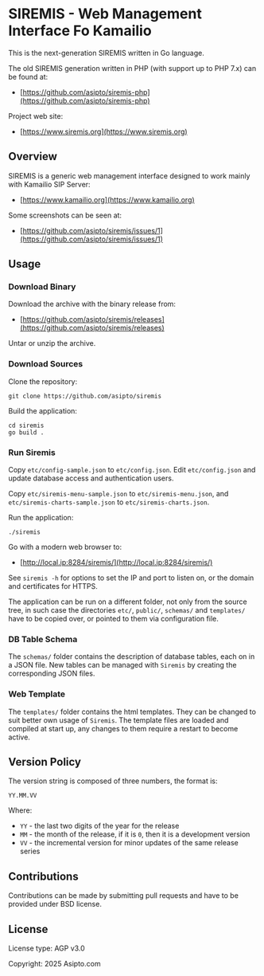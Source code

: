 # SIREMIS - Web Management Interface Fo Kamailio

This is the next-generation SIREMIS written in Go language.

The old SIREMIS generation written in PHP (with support up to PHP 7.x) can be found at:

* [https://github.com/asipto/siremis-php](https://github.com/asipto/siremis-php)

Project web site:

* [https://www.siremis.org](https://www.siremis.org)

## Overview

SIREMIS is a generic web management interface designed to work mainly with Kamailio SIP Server:

* [https://www.kamailio.org](https://www.kamailio.org)

Some screenshots can be seen at:

* [https://github.com/asipto/siremis/issues/1](https://github.com/asipto/siremis/issues/1)

## Usage

### Download Binary

Download the archive with the binary release from:

* [https://github.com/asipto/siremis/releases](https://github.com/asipto/siremis/releases)

Untar or unzip the archive.

### Download Sources

Clone the repository:

```
git clone https://github.com/asipto/siremis
```

Build the application:

```
cd siremis
go build .
```

### Run Siremis

Copy `etc/config-sample.json` to `etc/config.json`. Edit `etc/config.json` and
update database access and authentication users.

Copy `etc/siremis-menu-sample.json` to `etc/siremis-menu.json`, and
`etc/siremis-charts-sample.json` to `etc/siremis-charts.json`.

Run the application:

```
./siremis
```

Go with a modern web browser to:

* [http://local.ip:8284/siremis/](http://local.ip:8284/siremis/)

See `siremis -h` for options to set the IP and port to listen on, or the domain
and certificates for HTTPS.

The application can be run on a different folder, not only from the source tree,
in such case the directories `etc/`, `public/`, `schemas/` and `templates/` have
to be copied over, or pointed to them via configuration file.

### DB Table Schema

The `schemas/` folder contains the description of database tables, each on in a
JSON file. New tables can be managed with `Siremis` by creating the corresponding
JSON files.

### Web Template

The `templates/` folder contains the html templates. They can be changed to
suit better own usage of `Siremis`. The template files are loaded and compiled
at start up, any changes to them require a restart to become active.

## Version Policy

The version string is composed of three numbers, the format is:

```
YY.MM.VV
```

Where:

* `YY` - the last two digits of the year for the release
* `MM` - the month of the release, if it is `0`, then it is a development version
* `VV` - the incremental version for minor updates of the same release series

## Contributions

Contributions can be made by submitting pull requests and have to be provided
under BSD license.

## License

License type: AGP v3.0

Copyright: 2025 Asipto.com
